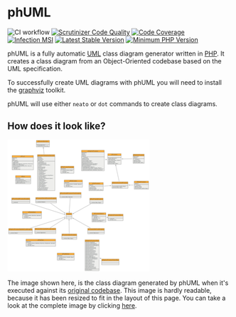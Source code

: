 # phUML

![CI workflow](https://github.com/montealegreluis/phuml/actions/workflows/ci.yml/badge.svg)
[![Scrutinizer Code Quality][scrutinizer-badge]][scrutinizer]
[![Code Coverage][coverage-badge]][coverage]
[![Infection MSI](https://badge.stryker-mutator.io/github.com/montealegreluis/phuml/master)](https://dashboard.stryker-mutator.io/reports/github.com/montealegreluis/phuml/master)
[![Latest Stable Version][stable-badge]][packagist]
[![Minimum PHP Version][php-badge]][php]

phUML is a fully automatic [UML][uml] class diagram generator written in [PHP][php].
It creates a class diagram from an Object-Oriented codebase based on the UML specification.

To successfully create UML diagrams with phUML you will need to install the [graphviz][graphviz] toolkit.

phUML will use either `neato` or `dot` commands to create class diagrams.

## How does it look like?

[![UML Diagram][diagram-thumbnail]][diagram]

The image shown here, is the class diagram generated by phUML when it's executed against its [original codebase][codebase].
This image is hardly readable, because it has been resized to fit in the layout of this page.
You can take a look at the complete image by clicking [here][diagram].

[uml]: http://en.wikipedia.org/wiki/Unified_Modeling_Language
[graphviz]: http://www.graphviz.org
[diagram-thumbnail]: docs/phuml-example-thumbnail.png
[diagram]: docs/phuml-example.png
[codebase]: https://github.com/jakobwesthoff/phuml/tree/master/src
[scrutinizer-badge]: https://scrutinizer-ci.com/g/MontealegreLuis/phuml/badges/quality-score.png?b=master
[scrutinizer]: https://scrutinizer-ci.com/g/MontealegreLuis/phuml/?branch=master
[coverage-badge]: https://scrutinizer-ci.com/g/MontealegreLuis/phuml/badges/coverage.png?b=master
[coverage]: https://scrutinizer-ci.com/g/MontealegreLuis/phuml/?branch=master
[stable-badge]: https://img.shields.io/packagist/v/phuml/phuml.svg?style=flat-square
[packagist]: https://packagist.org/packages/phuml/phuml
[php-badge]: https://img.shields.io/badge/php-%3E%3D%207.4-8892BF.svg?style=flat-square
[php]: https://php.net/
